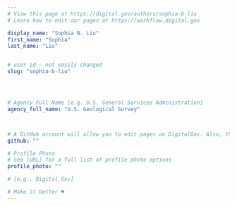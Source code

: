 ```yaml
---
# View this page at https://digital.gov/authors/sophia-b-liu
# Learn how to edit our pages at https://workflow.digital.gov

display_name: "Sophia B. Liu"
first_name: "Sophia"
last_name: "Liu"


# user id — not easily changed
slug: "sophia-b-liu"




# Agency Full Name [e.g. U.S. General Services Administration]
agency_full_name: "U.S. Geological Survey"



# A GitHub account will allow you to edit pages on DigitalGov. Also, the image used in your GitHub account can be used to populate your digital.gov profile photo. Learn more about getting a Github account at [URL]
github: ""

# Profile Photo
# See [URL] for a full list of profile photo options
profile_photo: ""

# [e.g., Digital_Gov]

# Make it better ♥
---
```

